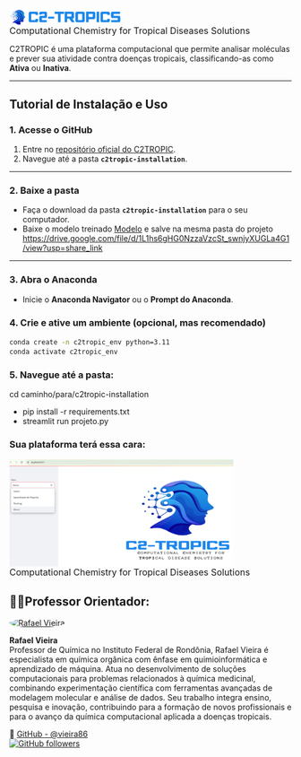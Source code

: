 <p>
  <img src="C2TROPICS_INSTALATION/cheic-aba.png" alt="C2TROPIC Logo" width="200" style="vertical-align: middle;" />
  <span style="font-size:24px; font-weight:bold; margin-left:10px;"></span><br>
  <span style="font-size:16px;">Computational Chemistry for Tropical Diseases Solutions</span>
</p>



C2TROPIC é uma plataforma computacional que permite analisar moléculas e prever sua atividade contra doenças tropicais, classificando-as como **Ativa** ou **Inativa**.

---

## Tutorial de Instalação e Uso

### 1. Acesse o GitHub
1. Entre no [repositório oficial do C2TROPIC](https://github.com/seu-usuario/c2tropic).  
2. Navegue até a pasta **`c2tropic-installation`**.  
 
---

### 2. Baixe a pasta
- Faça o download da pasta **`c2tropic-installation`** para o seu computador.
- Baixe o modelo treinado [Modelo](https://drive.google.com/file/d/1L1hs6gHG0NzzaVzcSt_swnjyXUGLa4G1/view?usp=share_link) e salve na mesma pasta do projeto  https://drive.google.com/file/d/1L1hs6gHG0NzzaVzcSt_swnjyXUGLa4G1/view?usp=share_link

---

### 3. Abra o Anaconda
- Inicie o **Anaconda Navigator** ou o **Prompt do Anaconda**.  


### 4. Crie e ative um ambiente (opcional, mas recomendado)
```bash
conda create -n c2tropic_env python=3.11
conda activate c2tropic_env
```

### 5. Navegue até a pasta:
cd caminho/para/c2tropic-installation
- pip install -r requirements.txt
- streamlit run projeto.py

### Sua plataforma terá essa cara:
<p>
  <img src="C2TROPICS_INSTALATION/platform.png" alt="C2TROPIC Logo" width="400" style="vertical-align: middle;" />
  <span style="font-size:24px; font-weight:bold; margin-left:10px;"></span><br>
  <span style="font-size:16px;">Computational Chemistry for Tropical Diseases Solutions</span>
</p>

## 💁🏿Professor Orientador:

<a href="https://github.com/vieira86" target="_blank">
  <img src="https://github.com/vieira86.png" alt="Rafael Vieira" width="80" style="border-radius:50%;">
</a>  

**Rafael Vieira**  
Professor de Química no Instituto Federal de Rondônia, Rafael Vieira é especialista em química orgânica com ênfase em quimioinformática e aprendizado de máquina. Atua no desenvolvimento de soluções computacionais para problemas relacionados à química medicinal, combinando experimentação científica com ferramentas avançadas de modelagem molecular e análise de dados. Seu trabalho integra ensino, pesquisa e inovação, contribuindo para a formação de novos profissionais e para o avanço da química computacional aplicada a doenças tropicais.

🔗 [GitHub - @vieira86](https://github.com/vieira86)  
[![GitHub followers](https://img.shields.io/github/followers/vieira86?label=Follow&style=social)](https://github.com/vieira86)

